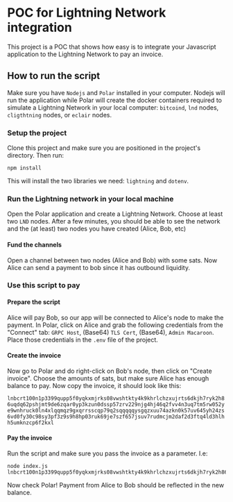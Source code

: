 # POC for Lightning Network integration

This project is a POC that shows how easy is to integrate your Javascript application to the Lightning Network to pay an invoice.

## How to run the script
Make sure you have `Nodejs` and `Polar` installed in your computer. Nodejs will run the application while Polar will create the docker containers required to simulate a Lightning Network in your local computer: `bitcoind`, `lnd` nodes, `cligthtning` nodes, or `eclair` nodes.


### Setup the project
Clone this project and make sure you are positioned in the project's directory. Then run:

`npm install`

This will install the two libraries we need: `lightning` and `dotenv`.

### Run the Lightning network in your local machine 

Open the Polar application and create a Lightning Network. Choose at least two `LND` nodes. After a few minutes, you should be able to see the network and the (at least) two nodes you have created (Alice, Bob, etc)

#### Fund the channels

Open a channel between two nodes (Alice and Bob) with some sats. Now Alice can send a payment to bob since it has outbound liquidity.


### Use this script to pay

#### Prepare the script
Alice will pay Bob, so our app will be connected to Alice's node to make the payment. In Polar, click on Alice and grab the following credentials from the "Connect" tab: `GRPC Host`, (Base64) `TLS Cert`, (Base64), `Admin Macaroon`. Place those credentials in the `.env` file of the project.

#### Create the invoice
Now go to Polar and do right-click on Bob's node, then click on "Create invoice". Choose the amounts of sats, but make sure Alice has enough balance to pay. Now copy the invoice, it should look like this:

`lnbcrt100n1p3399qupp5f0yqkxmjrks08vwshtkty4k9khrlchzxujrts6dkjh7ryk2h86uqdq62pshjmt9de6zqar0yp3kzun0dssp57zrv229njg4hj46q2fvv4n3uq7tm5rw052ye9wnhruck0ln4xlqqmqz9gxqrrsscqp79q2sqqqqqysgqzxuu74azkn0k57uv645yh24zs6vd0fy30c98sy3pf3z9s9h8hp03ruk69je7szf657jsuv7rudmcjm2daf2d3ftq4ld3hlhh5umknzcp6f2kxl`

#### Pay the invoice

Run the script and make sure you pass the invoice as a parameter. I.e:

````
node index.js lnbcrt100n1p3399qupp5f0yqkxmjrks08vwshtkty4k9khrlchzxujrts6dkjh7ryk2h86uqdq62pshjmt9de6zqar0yp3kzun0dssp57zrv229njg4hj46q2fvv4n3uq7tm5rw052ye9wnhruck0ln4xlqqmqz9gxqrrsscqp79q2sqqqqqysgqzxuu74azkn0k57uv645yh24zs6vd0fy30c98sy3pf3z9s9h8hp03ruk69je7szf657jsuv7rudmcjm2daf2d3ftq4ld3hlhh5umknzcp6f2kxl
````

Now check Polar! Payment from Alice to Bob should be reflected in the new balance.